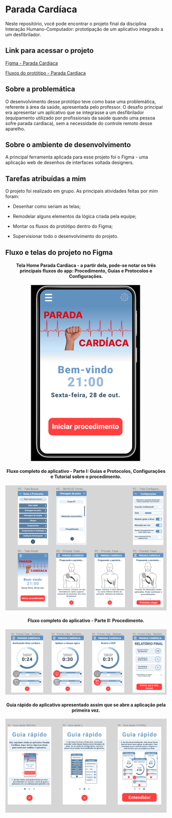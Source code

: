 # Parada Cardíaca

Neste repositório, você pode encontrar o projeto final da disciplina Interação Humano-Computador: prototipação de um aplicativo integrado a um desfibrilador.

## Link para acessar o projeto

[Figma - Parada Cardíaca](https://www.figma.com/file/EL7wduditC8bboZcVIZ1KP/Parada-Card%C3%ADaca?node-id=0%3A1&t=BjABU8qlY1ATFxGt-1)

[Fluxos do protótipo - Parada Cardíaca](https://www.figma.com/proto/EL7wduditC8bboZcVIZ1KP/Parada-Card%C3%ADaca?node-id=1%3A6&scaling=scale-down&page-id=0%3A1&starting-point-node-id=1%3A6&show-proto-sidebar=1)

## Sobre a problemática

O desenvolvimento desse protótipo teve como base uma problemática, referente à área da saúde, apresentada pelo professor. O desafio principal era apresentar um aplicativo que se integrasse a um desfibrilador (equipamento utilizado por profissionais da saúde quando uma pessoa sofre parada cardíaca), sem a necessidade do controle remoto desse aparelho.

## Sobre o ambiente de desenvolvimento

A principal ferramenta aplicada para esse projeto foi o Figma - uma aplicação web de desenhos de interfaces voltada designers.

## Tarefas atribuídas a mim

O projeto foi realizado em grupo. As principais atividades feitas por mim foram:

- Desenhar como seriam as telas;

- Remodelar alguns elementos da lógica criada pela equipe;

- Montar os fluxos do protótipo dentro do Figma;

- Supervisionar todo o desenvolvimento do projeto.

## Fluxo e telas do projeto no Figma

<div align = "center">

#### Tela Home Parada Cardíaca - a partir dela, pode-se notar os três principais fluxos do app: Procedimento, Guias e Protocolos e Configurações. 

![Tela Home do aplicativo](https://github.com/leonardonps/prototipacao-figma-parada-cardiaca/blob/main/imagens/tela-home.png)

#### Fluxo completo do aplicativo - Parte I: Guias e Protocolos, Configurações e Tutorial sobre o procedimento.

![Fluxo principal do projeto - Parte I](https://github.com/leonardonps/prototipacao-figma-parada-cardiaca/blob/main/imagens/fluxo-principal-1.png)

#### Fluxo completo do aplicativo - Parte II: Procedimento.

![Fluxo principal do projeto - Parte II](https://github.com/leonardonps/prototipacao-figma-parada-cardiaca/blob/main/imagens/fluxo-principal-2.png)

#### Guia rápido do aplicativo apresentado assim que se abre a aplicação pela primeira vez.

![Guia rápido - aparece quando se abre o aplicativo pela primeira vez](https://github.com/leonardonps/prototipacao-figma-parada-cardiaca/blob/main/imagens/guia-rapido.png)

</div>
